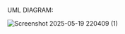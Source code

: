 UML DIAGRAM:

![Screenshot 2025-05-19 220409 (1)](https://github.com/user-attachments/assets/f12d9e2e-4c3d-416d-bf9c-99fc0f941222)
